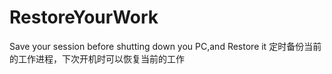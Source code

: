 # RestoreYourWork
Save your session before shutting down you PC,and Restore it
定时备份当前的工作进程，下次开机时可以恢复当前的工作
